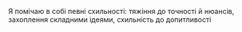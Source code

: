 Я помічаю в собі певні схильності: тяжіння до точності й нюансів, захоплення складними ідеями, схильність до допитливості